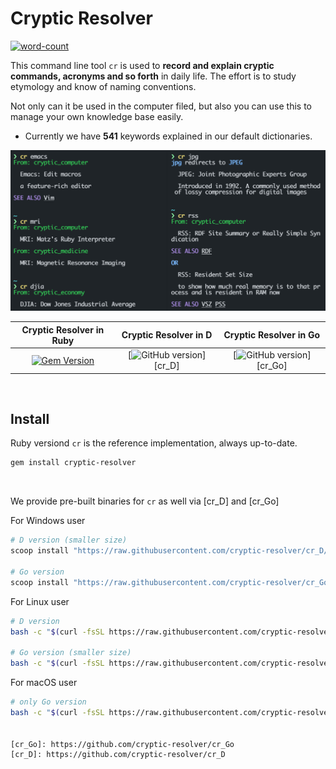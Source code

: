 # Cryptic Resolver

[![word-count](https://img.shields.io/badge/Keywords%20Inlcuded-541-brightgreen)](#default-dictionaries)

This command line tool `cr` is used to **record and explain cryptic commands, acronyms and so forth** in daily life.
The effort is to study etymology and know of naming conventions.

Not only can it be used in the computer filed, but also you can use this to manage your own knowledge base easily.

- Currently we have **541** keywords explained in our default dictionaries.

![screenshot](./screenshot.png)


<div align="center">

| **Cryptic Resolver in Ruby** | **Cryptic Resolver in D**  | **Cryptic Resolver in Go** |
|:------------:|:---------:|:-----------:|
| [![Gem Version](https://badge.fury.io/rb/cryptic-resolver.svg)](https://rubygems.org/gems/cryptic-resolver)  | [![GitHub version](https://badge.fury.io/gh/cryptic-resolver%2Fcr_D.svg)][cr_D] | [![GitHub version](https://badge.fury.io/gh/cryptic-resolver%2Fcr_Go.svg)][cr_Go] |

</div>


<br>

## Install

Ruby versiond `cr` is the reference implementation, always up-to-date.
```bash
gem install cryptic-resolver
```

<br>

We provide pre-built binaries for `cr` as well via [cr_D] and [cr_Go]

For Windows user
```powershell
# D version (smaller size)
scoop install "https://raw.githubusercontent.com/cryptic-resolver/cr_D/main/install/cryptic-resolver.json"

# Go version
scoop install "https://raw.githubusercontent.com/cryptic-resolver/cr_Go/main/install/cryptic-resolver.json"
```


For Linux user
```bash
# D version
bash -c "$(curl -fsSL https://raw.githubusercontent.com/cryptic-resolver/cr_D/main/install/i.sh)"

# Go version (smaller size)
bash -c "$(curl -fsSL https://raw.githubusercontent.com/cryptic-resolver/cr_Go/main/install/i.sh)"
```


For macOS user
```bash
# only Go version
bash -c "$(curl -fsSL https://raw.githubusercontent.com/cryptic-resolver/cr_Go/master/install/i.sh)"


[cr_Go]: https://github.com/cryptic-resolver/cr_Go
[cr_D]: https://github.com/cryptic-resolver/cr_D
